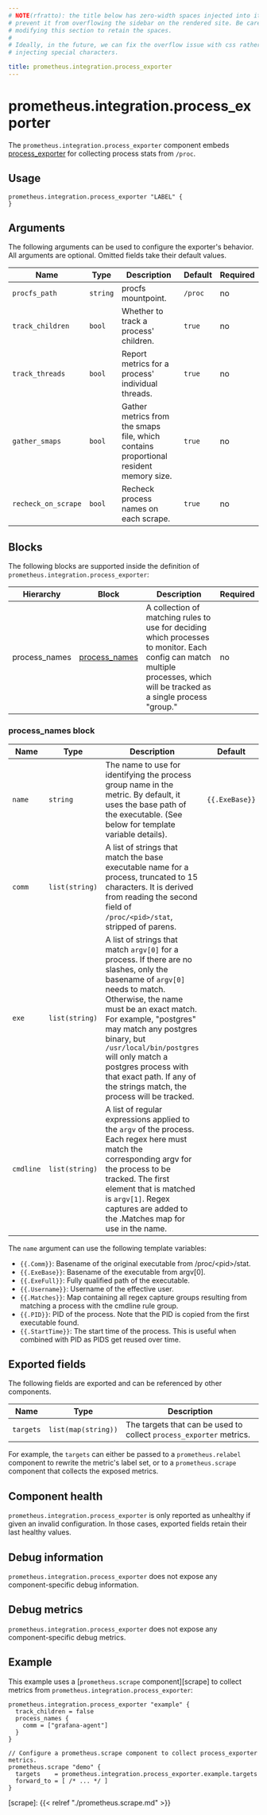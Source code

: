 ```yaml
---
# NOTE(rfratto): the title below has zero-width spaces injected into it to
# prevent it from overflowing the sidebar on the rendered site. Be careful when
# modifying this section to retain the spaces.
#
# Ideally, in the future, we can fix the overflow issue with css rather than
# injecting special characters.

title: prometheus.​integration.​process_exporter
---
```


# prometheus.integration.process_exporter
The `prometheus.integration.process_exporter` component embeds
[process_exporter](https://github.com/ncabatoff/process-exporter) for collecting process stats from `/proc`.

## Usage

```river
prometheus.integration.process_exporter "LABEL" {
}
```

## Arguments
The following arguments can be used to configure the exporter's behavior.
All arguments are optional. Omitted fields take their default values.

Name | Type | Description | Default | Required
---- | ---- | ----------- | ------- | --------
`procfs_path`       | `string`                 | procfs mountpoint. | `/proc` | no
`track_children`    | `bool`                   | Whether to track a process' children. | `true` | no
`track_threads`     | `bool`                   | Report metrics for a process' individual threads.  | `true` | no
`gather_smaps`      | `bool`                   | Gather metrics from the smaps file, which contains proportional resident memory size. | `true` | no
`recheck_on_scrape` | `bool`                   | Recheck process names on each scrape. | `true` | no

## Blocks
The following blocks are supported inside the definition of `prometheus.integration.process_exporter`:

Hierarchy        | Block      | Description | Required
---------------- | ---------- | ----------- | --------
process_names          | [process_names][]  | A collection of matching rules to use for deciding which processes to monitor. Each config can match multiple processes, which will be tracked as a single process "group." | no

[process_names]: #process_names-block

### process_names block
Name | Type | Description | Default | Required
---- | ---- | ----------- | ------- | --------
`name`       | `string`                         | The name to use for identifying the process group name in the metric. By default, it uses the base path of the executable. (See below for template variable details). | `{{.ExeBase}}` | no
`comm`       | `list(string)`                   | A list of strings that match the base executable name for a process, truncated to 15 characters. It is derived from reading the second field of `/proc/<pid>/stat`, stripped of parens. | | no
`exe`        | `list(string)`                   | A list of strings that match `argv[0]` for a process. If there are no slashes, only the basename of `argv[0]` needs to match. Otherwise, the name must be an exact match. For example, "postgres" may match any postgres binary, but `/usr/local/bin/postgres` will only match a postgres process with that exact path. If any of the strings match, the process will be tracked. | | no
`cmdline`    | `list(string)`                   | A list of regular expressions applied to the `argv` of the process. Each regex here must match the corresponding argv for the process to be tracked. The first element that is matched is `argv[1]`. Regex captures are added to the .Matches map for use in the name. | | no

The `name` argument can use the following template variables: 
- `{{.Comm}}`:      Basename of the original executable from /proc/\<pid\>/stat.
- `{{.ExeBase}}`:   Basename of the executable from argv[0].
- `{{.ExeFull}}`:   Fully qualified path of the executable.
- `{{.Username}}`:  Username of the effective user.
- `{{.Matches}}`:   Map containing all regex capture groups resulting from matching a process with the cmdline rule group.
- `{{.PID}}`:       PID of the process. Note that the PID is copied from the first executable found.
- `{{.StartTime}}`: The start time of the process. This is useful when combined with PID as PIDS get reused over time.

## Exported fields
The following fields are exported and can be referenced by other components.

Name      | Type                | Description
--------- | ------------------- | -----------
`targets` | `list(map(string))` | The targets that can be used to collect `process_exporter` metrics.

For example, the `targets` can either be passed to a `prometheus.relabel`
component to rewrite the metric's label set, or to a `prometheus.scrape`
component that collects the exposed metrics.

## Component health

`prometheus.integration.process_exporter` is only reported as unhealthy if given
an invalid configuration. In those cases, exported fields retain their last
healthy values.

## Debug information

`prometheus.integration.process_exporter` does not expose any component-specific
debug information.

## Debug metrics

`prometheus.integration.process_exporter` does not expose any component-specific
debug metrics.

## Example

This example uses a [`prometheus.scrape` component][scrape] to collect metrics
from `prometheus.integration.process_exporter`:

```river
prometheus.integration.process_exporter "example" {
  track_children = false
  process_names {
    comm = ["grafana-agent"]
  }
}

// Configure a prometheus.scrape component to collect process_exporter metrics.
prometheus.scrape "demo" {
  targets    = prometheus.integration.process_exporter.example.targets
  forward_to = [ /* ... */ ]
}
```

[scrape]: {{< relref "./prometheus.scrape.md" >}}

